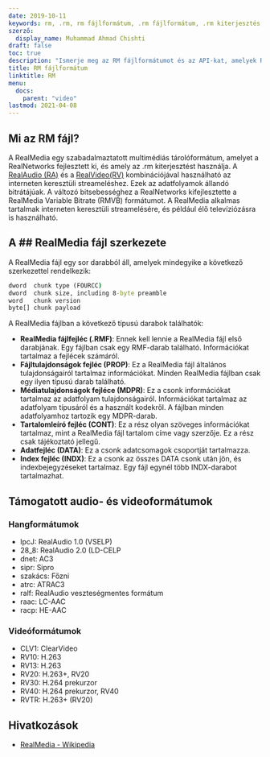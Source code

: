 ```yaml
---
date: 2019-10-11
keywords: rm, .rm, rm fájlformátum, .rm fájlformátum, .rm kiterjesztés, RealMedia fájlformátum
szerző:
  display_name: Muhammad Ahmad Chishti
draft: false
toc: true
description: "Ismerje meg az RM fájlformátumot és az API-kat, amelyek RM-fájlokat hozhatnak létre és nyithatnak meg."
title: RM fájlformátum
linktitle: RM
menu:
  docs:
    parent: "video"
lastmod: 2021-04-08
---
```


## Mi az RM fájl? ##

A RealMedia egy szabadalmaztatott multimédiás tárolóformátum, amelyet a RealNetworks fejlesztett ki, és amely az .rm kiterjesztést használja. A [RealAudio (RA)](/hu/audio/ra/) és a [RealVideo(RV)](/hu/video/rv/) kombinációjával használható az interneten keresztüli streameléshez. Ezek az adatfolyamok állandó bitrátájúak. A változó bitsebességhez a RealNetworks kifejlesztette a RealMedia Variable Bitrate (RMVB) formátumot. A RealMedia alkalmas tartalmak interneten keresztüli streamelésére, és például élő televíziózásra is használható.

## A ## RealMedia fájl szerkezete

A RealMedia fájl egy sor darabból áll, amelyek mindegyike a következő szerkezettel rendelkezik:

```cmd
dword  chunk type (FOURCC)
dword  chunk size, including 8-byte preamble
word   chunk version
byte[] chunk payload
```

A RealMedia fájlban a következő típusú darabok találhatók:

- **RealMedia fájlfejléc (.RMF)**: Ennek kell lennie a RealMedia fájl első darabjának. Egy fájlban csak egy RMF-darab található. Információkat tartalmaz a fejlécek számáról.
- **Fájltulajdonságok fejléc (PROP)**: Ez a RealMedia fájl általános tulajdonságairól tartalmaz információkat. Minden RealMedia fájlban csak egy ilyen típusú darab található.
- **Médiatulajdonságok fejléce (MDPR)**: Ez a csonk információkat tartalmaz az adatfolyam tulajdonságairól. Információkat tartalmaz az adatfolyam típusáról és a használt kodekről. A fájlban minden adatfolyamhoz tartozik egy MDPR-darab.
- **Tartalomleíró fejléc (CONT)**: Ez a rész olyan szöveges információkat tartalmaz, mint a RealMedia fájl tartalom címe vagy szerzője. Ez a rész csak tájékoztató jellegű.
- **Adatfejléc (DATA)**: Ez a csonk adatcsomagok csoportját tartalmazza.
- **Index fejléc (INDX)**: Ez a csonk az összes DATA csonk után jön, és indexbejegyzéseket tartalmaz. Egy fájl egynél több INDX-darabot tartalmazhat.

## Támogatott audio- és videoformátumok ##

### Hangformátumok ###

- lpcJ: RealAudio 1.0 (VSELP)
- 28_8: RealAudio 2.0 (LD-CELP
- dnet: AC3
- sipr: Sipro
- szakács: Főzni
- atrc: ATRAC3
- ralf: RealAudio veszteségmentes formátum
- raac: LC-AAC
- racp: HE-AAC

### Videóformátumok ###

- CLV1: ClearVideo
- RV10: H.263
- RV13: H.263
- RV20: H.263+, RV20
- RV30: H.264 prekurzor
- RV40: H.264 prekurzor, RV40
- RVTR: H.263+ (RV20)

## Hivatkozások ##

- [RealMedia - Wikipedia](https://en.wikipedia.org/wiki/RealMedia)

